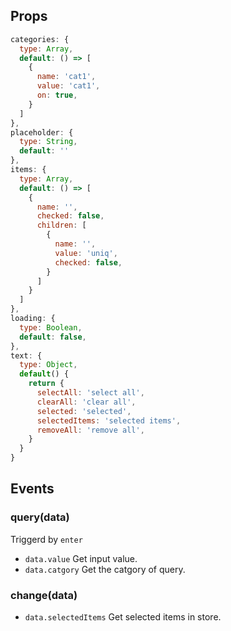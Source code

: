## Props
```js
categories: {
  type: Array,
  default: () => [
    {
      name: 'cat1',
      value: 'cat1',
      on: true,
    }
  ]
},
placeholder: {
  type: String,
  default: ''
},
items: {
  type: Array,
  default: () => [
    {
      name: '',
      checked: false,
      children: [
        {
          name: '',
          value: 'uniq',
          checked: false,
        }
      ]
    }
  ]
},
loading: {
  type: Boolean,
  default: false,
},
text: {
  type: Object,
  default() {
    return {
      selectAll: 'select all',
      clearAll: 'clear all',
      selected: 'selected',
      selectedItems: 'selected items',
      removeAll: 'remove all',
    }
  }
}
```
## Events

### query(data)
Triggerd  by `enter`
- `data.value` Get input value.
- `data.catgory` Get the catgory of query.

### change(data)
- `data.selectedItems` Get selected items in store.
